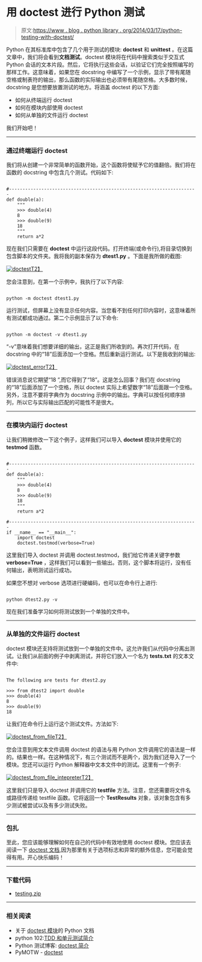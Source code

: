 # 用 doctest 进行 Python 测试

> 原文:[https://www . blog . python library . org/2014/03/17/python-testing-with-doctest/](https://www.blog.pythonlibrary.org/2014/03/17/python-testing-with-doctest/)

Python 在其标准库中包含了几个用于测试的模块: **doctest** 和 **unittest** 。在这篇文章中，我们将会看到**文档测试**。doctest 模块将在代码中搜索类似于交互式 Python 会话的文本片段。然后，它将执行这些会话，以验证它们完全按照编写的那样工作。这意味着，如果您在 docstring 中编写了一个示例，显示了带有尾随空格或制表符的输出，那么函数的实际输出也必须带有尾随空格。大多数时候，docstring 是您想要放置测试的地方。将涵盖 doctest 的以下方面:

*   如何从终端运行 doctest
*   如何在模块内部使用 doctest
*   如何从单独的文件运行 doctest

我们开始吧！

* * *

### 通过终端运行 doctest

我们将从创建一个非常简单的函数开始，这个函数将使赋予它的值翻倍。我们将在函数的 docstring 中包含几个测试。代码如下:

```

#----------------------------------------------------------------------
def double(a):
    """
    >>> double(4)
    8
    >>> double(9)
    18
    """
    return a*2

```

现在我们只需要在 **doctest** 中运行这段代码。打开终端(或命令行),将目录切换到包含脚本的文件夹。我将我的副本保存为 **dtest1.py** 。下面是我所做的截图:

[![doctest](../Images/6116916909f2edd496df96ea1803f927.png)T2】](https://www.blog.pythonlibrary.org/wp-content/uploads/2014/03/doctest.png)

您会注意到，在第一个示例中，我执行了以下内容:

```

python -m doctest dtest1.py

```

运行测试，但屏幕上没有显示任何内容。当您看不到任何打印内容时，这意味着所有测试都成功通过。第二个示例显示了以下命令:

```

python -m doctest -v dtest1.py

```

“-v”意味着我们想要详细的输出，这正是我们所收到的。再次打开代码，在 docstring 中的“18”后面添加一个空格。然后重新运行测试。以下是我收到的输出:

[![doctest_error](../Images/ee81e92f694b0fe991240aaf8249e0a7.png)T2】](https://www.blog.pythonlibrary.org/wp-content/uploads/2014/03/doctest_error.png)

错误消息说它期望“18 ”,而它得到了“18”。这是怎么回事？我们在 docstring 的“18”后面添加了一个空格，所以 doctest 实际上希望数字“18”后面跟一个空格。另外，注意不要将字典作为 docstring 示例中的输出。字典可以按任何顺序排列，所以它与实际输出匹配的可能性不是很大。

* * *

### 在模块内运行 doctest

让我们稍微修改一下这个例子，这样我们可以导入 **doctest** 模块并使用它的 **testmod** 函数。

```

#----------------------------------------------------------------------
def double(a):
    """
    >>> double(4)
    8
    >>> double(9)
    18
    """
    return a*2

#----------------------------------------------------------------------
if __name__ == "__main__":
    import doctest
    doctest.testmod(verbose=True)

```

这里我们导入 doctest 并调用 doctest.testmod，我们给它传递关键字参数 **verbose=True** ，这样我们可以看到一些输出。否则，这个脚本将运行，没有任何输出，表明测试运行成功。

如果您不想对 verbose 选项进行硬编码，也可以在命令行上进行:

```

python dtest2.py -v

```

现在我们准备学习如何将测试放到一个单独的文件中。

* * *

### 从单独的文件运行 doctest

doctest 模块还支持将测试放到一个单独的文件中。这允许我们从代码中分离出测试。让我们从前面的例子中剥离测试，并将它们放入一个名为 **tests.txt** 的文本文件中:

```

The following are tests for dtest2.py

>>> from dtest2 import double
>>> double(4)
8
>>> double(9)
18

```

让我们在命令行上运行这个测试文件。方法如下:

[![doctest_from_file](../Images/0d0386bce8592f9ca18dc7eaddf65be6.png)T2】](https://www.blog.pythonlibrary.org/wp-content/uploads/2014/03/doctest_from_file.png)

您会注意到用文本文件调用 doctest 的语法与用 Python 文件调用它的语法是一样的。结果也一样。在这种情况下，有三个测试而不是两个，因为我们还导入了一个模块。您还可以运行 Python 解释器中文本文件中的测试。这里有一个例子:

[![doctest_from_file_intepreter](../Images/3cbad99330d84a66a52d8a915730ff11.png)T2】](https://www.blog.pythonlibrary.org/wp-content/uploads/2014/03/doctest_from_file_intepreter.png)

这里我们只是导入 doctest 并调用它的 **testfile** 方法。注意，您还需要将文件名或路径传递给 testfile 函数。它将返回一个 **TestResults** 对象，该对象包含有多少测试被尝试以及有多少测试失败。

* * *

### 包扎

至此，您应该能够理解如何在自己的代码中有效地使用 doctest 模块。您应该去阅读一下 [doctest 文档](http://docs.python.org/2/library/doctest.html),因为那里有关于选项标志和异常的额外信息，您可能会觉得有用。开心快乐编码！

* * *

### 下载代码

*   [testing.zip](https://www.blog.pythonlibrary.org/wp-content/uploads/2014/03/testing.zip)

* * *

### 相关阅读

*   关于 [doctest 模块](http://docs.python.org/2/library/doctest.html)的 Python 文档
*   python 102:[TDD 和单元测试简介](https://www.blog.pythonlibrary.org/2011/03/09/python-102-an-intro-to-tdd-and-unittest/)
*   Python 测试博客: [doctest 简介](http://pythontesting.net/framework/doctest/doctest-introduction/)
*   PyMOTW - [doctest](http://pymotw.com/2/doctest/)